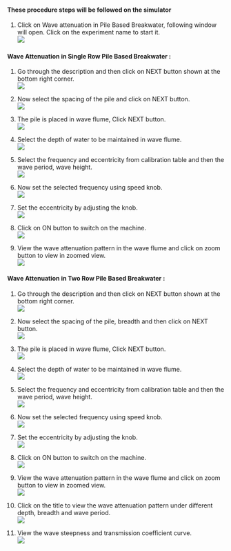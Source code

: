 #### These procedure steps will be followed on the simulator

1. Click on Wave attenuation in Pile Based Breakwater, following window will open. Click on the experiment name to start it.<br>
<img src="images/sing0.PNG"><br>

#### Wave Attenuation in Single Row Pile Based Breakwater :

1. Go through the description and then click on NEXT button shown at the bottom right corner.<br>
<img src="images/sing1.PNG"><br>

2. Now select the spacing of the pile and click on NEXT button.<br>
<img src="images/sing2.PNG"><br>

3. The pile is placed in wave flume, Click NEXT button.<br>
<img src="images/sing3.PNG"><br>

4. Select the depth of water to be maintained in wave flume.<br>
<img src="images/sing4.PNG"><br>

5. Select the frequency and eccentricity from calibration table and then the wave period, wave height.<br>
<img src="images/sing5.PNG"><br>

6. Now set the selected frequency using speed knob.<br>
<img src="images/sing6.PNG"><br>

7. Set the eccentricity by adjusting the knob.<br>
<img src="images/sing7.PNG"><br>

8. Click on ON button to switch on the machine.<br>
<img src="images/sing8.PNG"><br>

9. View the wave attenuation pattern in the wave flume and click on zoom button to view in zoomed view.<br>
<img src="images/sing9.PNG"><br>

#### Wave Attenuation in Two Row Pile Based Breakwater :

1. Go through the description and then click on NEXT button shown at the bottom right corner.<br>
<img src="images/sing1.PNG"><br>

2. Now select the spacing of the pile, breadth and then click on NEXT button.<br>
<img src="images/sing23.PNG"><br>

3. The pile is placed in wave flume, Click NEXT button.<br>
<img src="images/sing24.PNG"><br>

4. Select the depth of water to be maintained in wave flume.<br>
<img src="images/sing25.PNG"><br>

5. Select the frequency and eccentricity from calibration table and then the wave period, wave height.<br>
<img src="images/sing26.PNG"><br>

6. Now set the selected frequency using speed knob.<br>
<img src="images/sing27.PNG"><br>

7. Set the eccentricity by adjusting the knob.<br>
<img src="images/sing28.PNG"><br>

8. Click on ON button to switch on the machine.<br>
<img src="images/sing29.PNG"><br>

9. View the wave attenuation pattern in the wave flume and click on zoom button to view in zoomed view.<br>
<img src="images/sing30.PNG"><br>

10. Click on the title to view the wave attenuation pattern under different depth, breadth and wave period.<br>
<img src="images/sing31.PNG"><br>

11. View the wave steepness and transmission coefficient curve.<br>
<img src="images/sing32.PNG"><br>
